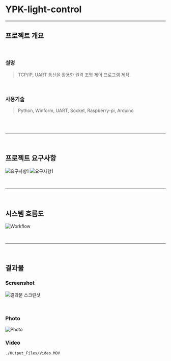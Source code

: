 # YPK-light-control
---


## **프로젝트 개요**

<br>

### **설명**

> TCP/IP, UART 통신을 활용한 원격 조명 제어 프로그램 제작.

<br>

### **사용기술**

> Python, Winform, UART, Socket, Raspberry-pi, Arduino

<br>
<br>

---
<br>

## **프로젝트 요구사항**
![요구사항1](https://user-images.githubusercontent.com/41093226/98086132-a3c43b80-1ec1-11eb-9390-fd34a3b3fe07.png)
![요구사항1](https://user-images.githubusercontent.com/41093226/98086271-dbcb7e80-1ec1-11eb-9201-711b2a4d25bc.png)

<br>

---
<br>

## **시스템 흐름도**
![Workflow](https://user-images.githubusercontent.com/41093226/98086336-f140a880-1ec1-11eb-8320-101445ce3644.png)

<br>

---
<br>

## **결과물**

### **Screenshot**

![결과문 스크린샷](https://user-images.githubusercontent.com/41093226/98086792-952a5400-1ec2-11eb-8605-a9bee387f0ec.png)

<br>

### **Photo**

![Photo](https://user-images.githubusercontent.com/41093226/98087156-0cf87e80-1ec3-11eb-9b05-febc5563eb37.jpg)

### **Video**
```./Output_Files/Video.MOV```